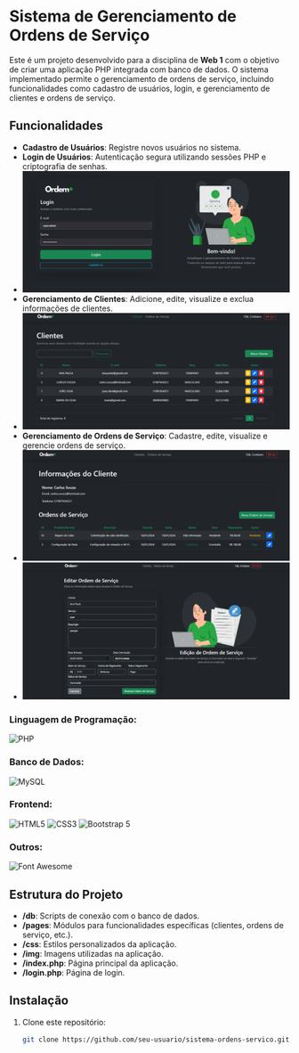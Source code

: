 # Sistema de Gerenciamento de Ordens de Serviço

Este é um projeto desenvolvido para a disciplina de **Web 1** com o objetivo de criar uma aplicação PHP integrada com banco de dados. O sistema implementado permite o gerenciamento de ordens de serviço, incluindo funcionalidades como cadastro de usuários, login, e gerenciamento de clientes e ordens de serviço.

## Funcionalidades
- **Cadastro de Usuários**: Registre novos usuários no sistema.
- **Login de Usuários**: Autenticação segura utilizando sessões PHP e criptografia de senhas.
- ![Tela de Login](img/login.png)
- **Gerenciamento de Clientes**: Adicione, edite, visualize e exclua informações de clientes.
- ![Tela de Login](img/clientes.png)
- **Gerenciamento de Ordens de Serviço**: Cadastre, edite, visualize e gerencie ordens de serviço.
- ![Tela de Login](img/detalhes.png)
- ![Tela de Login](img/editar.png)

### Linguagem de Programação: 
![PHP](https://img.shields.io/badge/-PHP-%2370DB8D?style=flat&logo=php&logoColor=white)

### Banco de Dados: 
![MySQL](https://img.shields.io/badge/-MySQL-%234479A1?style=flat&logo=mysql&logoColor=white)

### Frontend: 
![HTML5](https://img.shields.io/badge/-HTML5-%23E34F26?style=flat&logo=html5&logoColor=white)
![CSS3](https://img.shields.io/badge/-CSS3-%231572B6?style=flat&logo=css3&logoColor=white)
![Bootstrap 5](https://img.shields.io/badge/-Bootstrap%205-%23563D7C?style=flat&logo=bootstrap&logoColor=white)

### Outros: 
![Font Awesome](https://img.shields.io/badge/-Font%20Awesome-%2335B8D5?style=flat&logo=font-awesome&logoColor=white)


## Estrutura do Projeto
- **/db**: Scripts de conexão com o banco de dados.
- **/pages**: Módulos para funcionalidades específicas (clientes, ordens de serviço, etc.).
- **/css**: Estilos personalizados da aplicação.
- **/img**: Imagens utilizadas na aplicação.
- **/index.php**: Página principal da aplicação.
- **/login.php**: Página de login.

## Instalação
1. Clone este repositório:
   ```bash
   git clone https://github.com/seu-usuario/sistema-ordens-servico.git
